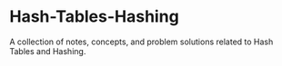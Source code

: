 # Hash-Tables-Hashing
A collection of notes, concepts, and problem solutions related to Hash Tables and Hashing.
